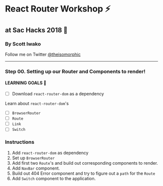 # React Router Workshop ⚡️

## at Sac Hacks 2018 🚀

### By Scott Iwako

Follow me on Twitter [@theisomorphic](https://twitter.com/theisomorphic)

---

### Step 00. Setting up our Router and Components to render!

#### LEARNING GOALS 🥅

- [ ] Download `react-router-dom` as a dependency

Learn about `react-router-dom`'s

- [ ] `BrowserRouter`
- [ ] `Route`
- [ ] `Link`
- [ ] `Switch`

### Instructions

1. Add `react-router-dom` as dependency
2. Set up `BrowserRouter`
3. Add first two `Route`'s and build out corresponding components to render.
4. Add `NavBar` component.
5. Build out 404 Error component and try to figure out a `path` for the `Route`
6. Add `Switch` component to the application.
